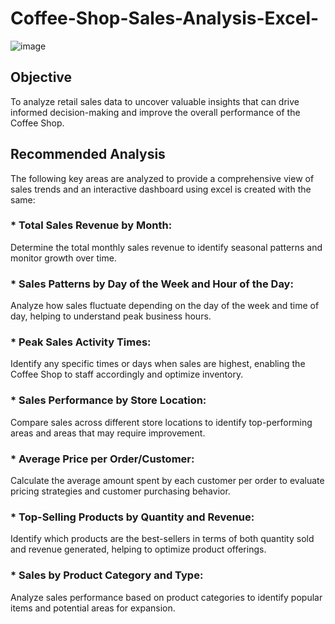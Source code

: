 
# Coffee-Shop-Sales-Analysis-Excel-

![image](https://github.com/user-attachments/assets/34a64e8a-7066-4fe3-89ad-3762cfcf6250)


## Objective

To analyze retail sales data to uncover valuable insights that can drive informed decision-making and improve the overall performance of the Coffee Shop.

## Recommended Analysis

The following key areas are analyzed to provide a comprehensive view of sales trends and an interactive dashboard using excel is created with the same:

### * Total Sales Revenue by Month:
Determine the total monthly sales revenue to identify seasonal patterns and monitor growth over time.

### * Sales Patterns by Day of the Week and Hour of the Day:
Analyze how sales fluctuate depending on the day of the week and time of day, helping to understand peak business hours.

### * Peak Sales Activity Times:
Identify any specific times or days when sales are highest, enabling the Coffee Shop to staff accordingly and optimize inventory.

### * Sales Performance by Store Location:
Compare sales across different store locations to identify top-performing areas and areas that may require improvement.

### * Average Price per Order/Customer:
Calculate the average amount spent by each customer per order to evaluate pricing strategies and customer purchasing behavior.

### * Top-Selling Products by Quantity and Revenue:
Identify which products are the best-sellers in terms of both quantity sold and revenue generated, helping to optimize product offerings.

### * Sales by Product Category and Type:
Analyze sales performance based on product categories to identify popular items and potential areas for expansion.
